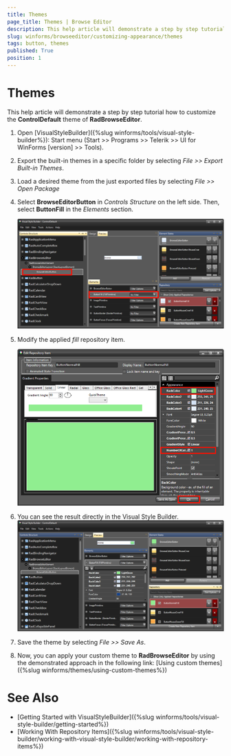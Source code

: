 ```yaml
---
title: Themes
page_title: Themes | Browse Editor
description: This help article will demonstrate a step by step tutorial how to customize the ControlDefault theme of RadBrowseEditor. 
slug: winforms/browseeditor/customizing-appearance/themes
tags: button, themes
published: True
position: 1
---
```


# Themes

This help article will demonstrate a step by step tutorial how to customize the __ControlDefault__ theme of __RadBrowseEditor__.

1. Open [VisualStyleBuilder]({%slug winforms/tools/visual-style-builder%}): Start menu (Start >> Programs >> Telerik >> UI for WinForms [version] >> Tools).

1. Export the built-in themes in a specific folder by selecting *File >> Export Built-in Themes*.

1. Load a desired theme from the just exported files by selecting *File >> Open Package*

1. Select __BrowseEditorButton__ in *Controls Structure* on the left side. Then, select __ButtonFill__ in the *Elements* section.

	![browseeditor-customizing-appearance-themes 001](images/browseeditor-customizing-appearance-themes001.png)

1. Modify the applied *fill* repository item. 

	![browseeditor-customizing-appearance-themes 002](images/browseeditor-customizing-appearance-themes002.png)

1. You can see the result directly in the Visual Style Builder.
    ![browseeditor-customizing-appearance-themes 002](images/browseeditor-customizing-appearance-themes003.png)

1. Save the theme by selecting *File >> Save As*.

1. Now, you can apply your custom theme to __RadBrowseEditor__ by using the demonstrated approach in the following link: [Using custom themes]({%slug winforms/themes/using-custom-themes%})

# See Also 

* [Getting Started with VisualStyleBuilder]({%slug winforms/tools/visual-style-builder/getting-started%})
* [Working With Repository Items]({%slug winforms/tools/visual-style-builder/working-with-visual-style-builder/working-with-repository-items%})
